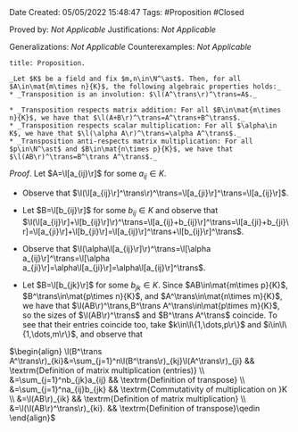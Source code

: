 <br />
<br />

Date Created: 05/05/2022 15:48:47
Tags: #Proposition #Closed

Proved by: _Not Applicable_
Justifications: _Not Applicable_

Generalizations: _Not Applicable_
Counterexamples: _Not Applicable_

``` ad-Proposition
title: Proposition.

_Let $K$ be a field and fix $m,n\in\N^\ast$. Then, for all $A\in\mat{m\times n}{K}$, the following algebraic properties holds:_
* _Transposition is an involution: $\l(A^\trans\r)^\trans=A$._

* _Transposition respects matrix addition: For all $B\in\mat{m\times n}{K}$, we have that $\l(A+B\r)^\trans=A^\trans+B^\trans$._
* _Transposition respects scalar multiplication: For all $\alpha\in K$, we have that $\l(\alpha A\r)^\trans=\alpha A^\trans$._
* _Transposition anti-respects matrix multiplication: For all $p\in\N^\ast$ and $B\in\mat{n\times p}{K}$, we have that $\l(AB\r)^\trans=B^\trans A^\trans$._

```

_Proof_. Let $A=\l[a_{ij}\r]$ for some $a_{ij}\in K$.
* Observe that $\l(\l[a_{ij}\r]^\trans\r)^\trans=\l[a_{ji}\r]^\trans=\l[a_{ij}\r]$.

* Let $B=\l[b_{ij}\r]$ for some $b_{ij}\in K$ and observe that $\l(\l[a_{ij}\r]+\l[b_{ij}\r]\r)^\trans=\l[a_{ij}+b_{ij}\r]^\trans=\l[a_{ji}+b_{ji}\r]=\l[a_{ji}\r]+\l[b_{ji}\r]=\l[a_{ij}\r]^\trans+\l[b_{ij}\r]^\trans$.
* Observe that $\l(\alpha\l[a_{ij}\r]\r)^\trans=\l[\alpha a_{ij}\r]^\trans=\l[\alpha a_{ji}\r]=\alpha\l[a_{ji}\r]=\alpha\l[a_{ij}\r]^\trans$.
* Let $B=\l[b_{jk}\r]$ for some $b_{jk}\in K$. Since $AB\in\mat{m\times p}{K}$, $B^\trans\in\mat{p\times n}{K}$, and $A^\trans\in\mat{n\times m}{K}$, we have that $\l(AB\r)^\trans,B^\trans A^\trans\in\mat{p\times m}{K}$, so the sizes of $\l(AB\r)^\trans$ and $B^\trans A^\trans$ coincide. To see that their entries coincide too, take $k\in\l\{1,\dots,p\r\}$ and $i\in\l\{1,\dots,m\r\}$, and observe that

$\begin{align}
    \l(B^\trans A^\trans\r)_{ki}&=\sum_{j=1}^n\l(B^\trans\r)_{kj}\l(A^\trans\r)_{ji} && \textrm{Definition of matrix multiplication (entries)} \\
    &=\sum_{j=1}^nb_{jk}a_{ij} && \textrm{Definition of transpose} \\
    &=\sum_{j=1}^na_{ij}b_{jk} && \textrm{Commutativity of multiplication on }K \\
    &=\l(AB\r)_{ik} && \textrm{Definition of matrix multiplication} \\
    &=\l(\l(AB\r)^\trans\r)_{ki}. && \textrm{Definition of transpose}\qedin
\end{align}$
